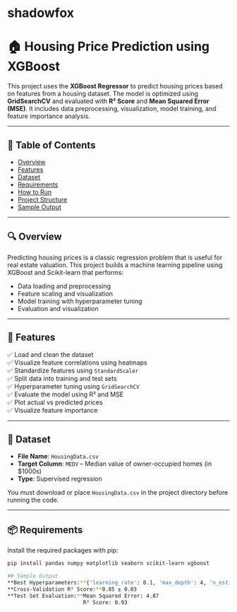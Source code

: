 # shadowfox
  # 🏠 Housing Price Prediction using XGBoost

This project uses the **XGBoost Regressor** to predict housing prices based on features from a housing dataset. The model is optimized using **GridSearchCV** and evaluated with **R² Score** and **Mean Squared Error (MSE)**. It includes data preprocessing, visualization, model training, and feature importance analysis.

---

## 📌 Table of Contents

- [Overview](#-overview)
- [Features](#-features)
- [Dataset](#-dataset)
- [Requirements](#-requirements)
- [How to Run](#-how-to-run)
- [Project Structure](#-project-structure)
- [Sample Output](#-sample-output)

---

## 🔍 Overview

Predicting housing prices is a classic regression problem that is useful for real estate valuation. This project builds a machine learning pipeline using XGBoost and Scikit-learn that performs:

- Data loading and preprocessing
- Feature scaling and visualization
- Model training with hyperparameter tuning
- Evaluation and visualization

---

## 🚀 Features

✅ Load and clean the dataset  
✅ Visualize feature correlations using heatmaps  
✅ Standardize features using `StandardScaler`  
✅ Split data into training and test sets  
✅ Hyperparameter tuning using `GridSearchCV`  
✅ Evaluate the model using R² and MSE  
✅ Plot actual vs predicted prices  
✅ Visualize feature importance

---

## 🧾 Dataset

- **File Name**: `HousingData.csv`
- **Target Column**: `MEDV` – Median value of owner-occupied homes (in $1000s)
- **Type**: Supervised regression

You must download or place `HousingData.csv` in the project directory before running the code.

---

## 📦 Requirements

Install the required packages with pip:

```bash
pip install pandas numpy matplotlib seaborn scikit-learn xgboost

## Sample Output
**Best Hyperparameters:**{'learning_rate': 0.1, 'max_depth': 4, 'n_estimators': 200, 'subsample': 1}
**Cross-Validation R² Score:**0.85 ± 0.03
**Test Set Evaluation:**Mean Squared Error: 4.87
                        R² Score: 0.93

